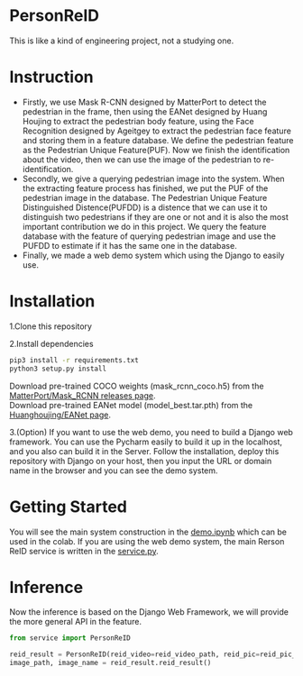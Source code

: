 # PersonReID
  This is like a kind of engineering project, not a studying one.
  
# Instruction
  
* Firstly, we use Mask R-CNN designed by MatterPort to detect the pedestrian in the frame, then using the EANet designed by Huang Houjing to extract the pedestrian body feature, using the Face Recognition designed by Ageitgey to extract the pedestrian face feature and storing them in a feature database. We define the pedestrian feature as the Pedestrian Unique Feature(PUF). Now we finish the identification about the video, then we can use the image of the pedestrian to re-identification.
* Secondly, we give a querying pedestrian image into the system. When the extracting feature process has finished, we put the PUF of the pedestrian image in the database. The Pedestrian Unique Feature Distinguished Distence(PUFDD) is a distence that we can use it to distinguish two pedestrians if they are one or not and it is also the most important contribution we do in this project. We query the feature database with the feature of querying pedestrian image and use the PUFDD to estimate if it has the same one in the database.
* Finally, we made a web demo system which using the Django to easily use.
  
# Installation

1.Clone this repository

2.Install dependencies
```bash
pip3 install -r requirements.txt
python3 setup.py install
```

Download pre-trained COCO weights (mask_rcnn_coco.h5) from the [MatterPort/Mask_RCNN releases page](https://github.com/matterport/Mask_RCNN/releases).<br/>
Download pre-trained EANet model (model_best.tar.pth) from the [Huanghoujing/EANet page](https://drive.google.com/open?id=1pmH8vFYgu_1IFdu-RmK4hYB9J8ft5LjU).

3.(Option) If you want to use the web demo, you need to build a Django web framework. You can use the Pycharm easily to build it up in the localhost, and you also can build it in the Server. Follow the installation, deploy this repository with Django on your host,  then you input the URL or domain name in the browser and you can see the demo system.

# Getting Started
You will see the main system construction in the [demo.ipynb](https://github.com/MikeCun/PersonReID/blob/master/demo.ipynb) which can be used in the colab.
If you are using the web demo system, the main Rerson ReID service is written in the [service.py](https://github.com/MikeCun/PersonReID/blob/master/service.py).

# Inference
Now the inference is based on the Django Web Framework, we will provide the more general API in the feature.
```python
from service import PersonReID

reid_result = PersonReID(reid_video=reid_video_path, reid_pic=reid_pic_path)
image_path, image_name = reid_result.reid_result()
```
